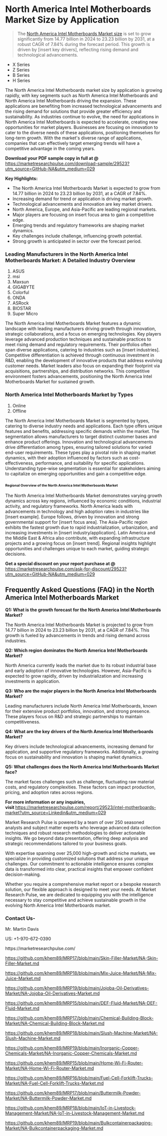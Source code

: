 <h1>North America Intel Motherboards Market&nbsp;Size by Application</h1><blockquote><p>The <a href="https://marketresearchpulse.com/download-sample/29523?utm_source=GitHub-NA&amp;utm_medium=029">North America Intel Motherboards Market size</a> is set to grow significantly from 14.77 billion in 2024 to 23.23 billion by 2031, at a robust CAGR of 7.84% during the forecast period. This growth is driven by [insert key drivers], reflecting rising demand and technological advancements.</p></blockquote><ul><li>X Series<li> Z Series<li> B Series<li> H Series</li></ul><p>The North America Intel Motherboards market size by application is growing rapidly, with key segments such as North America Intel Motherboards and North America Intel Motherboards driving the expansion. These applications are benefiting from increased technological advancements and the rising demand for solutions that provide greater efficiency and sustainability. As industries continue to evolve, the need for applications in North America Intel Motherboards is expected to accelerate, creating new opportunities for market players. Businesses are focusing on innovation to cater to the diverse needs of these applications, positioning themselves for long-term growth. With the market's diverse range of applications, companies that can effectively target emerging trends will have a competitive advantage in the coming years.</p><p><strong>Download your PDF sample copy in full at @ </strong><a href="https://marketresearchpulse.com/download-sample/29523?utm_source=GitHub-NA&amp;utm_medium=029">https://marketresearchpulse.com/download-sample/29523?utm_source=GitHub-NA&amp;utm_medium=029</a></p><p><strong>Key Highlights: </strong></p><ul><li>The North America Intel Motherboards Market is expected to grow from 14.77 billion in 2024 to 23.23 billion by 2031, at a CAGR of 7.84%.</li><li>Increasing demand for trend or application is driving market growth.</li><li>Technological advancements and innovation are key market drivers.</li><li>North America, Europe, and Asia-Pacific are leading regional markets.</li><li>Major players are focusing on insert focus area to gain a competitive edge.</li><li>Emerging trends and regulatory frameworks are shaping market dynamics.</li><li>Key challenges include challenge, influencing growth potential.</li><li>Strong growth is anticipated in sector over the forecast period.</li></ul><h3>Leading Manufacturers in the North America Intel Motherboards Market: A Detailed Industry Overview</h3><ol><li>ASUS</li><li>msi</li><li>Maxsun</li><li>GIGABYTE</li><li>Colorful</li><li>ONDA</li><li>ASRock</li><li>BIOSTAR</li><li>Super Micro</li></ol><div class="flex max-w-full flex-col flex-grow"><div class="min-h-8 text-message flex w-full flex-col items-end gap-2 whitespace-normal break-words [.text-message+&amp;]:mt-5" dir="auto" data-message-author-role="assistant" data-message-id="fd8432e4-4910-450d-b182-61b7bfb0a01f" data-message-model-slug="gpt-4o"><div class="flex w-full flex-col gap-1 empty:hidden first:pt-[3px]"><div class="markdown prose w-full break-words dark:prose-invert light"><p>The North America Intel Motherboards Market features a dynamic landscape with leading manufacturers driving growth through innovation, strategic collaborations, and a focus on emerging technologies. Key players leverage advanced production techniques and sustainable practices to meet rising demand and regulatory requirements. Their portfolios often span diverse applications, catering to industries such as [insert industries]. Competitive differentiation is achieved through continuous investment in R&amp;D, enabling the development of innovative products that address evolving customer needs. Market leaders also focus on expanding their footprint via acquisitions, partnerships, and distribution networks. This competitive environment fosters advancements, positioning the North America Intel Motherboards Market for sustained growth.</p></div></div></div></div><h3>North America Intel Motherboards Market by Types</h3><ol><li>Online<li> Offline</li></ol><div class="flex max-w-full flex-col flex-grow"><div class="min-h-8 text-message flex w-full flex-col items-end gap-2 whitespace-normal break-words [.text-message+&amp;]:mt-5" dir="auto" data-message-author-role="assistant" data-message-id="084470be-0bb7-4664-bddf-5156b4f41249" data-message-model-slug="gpt-4o-mini"><div class="flex w-full flex-col gap-1 empty:hidden first:pt-[3px]"><div class="markdown prose w-full break-words dark:prose-invert light"><p>The North America Intel Motherboards Market is segmented by types, catering to diverse industry needs and applications. Each type offers unique features and benefits, addressing specific demands within the market. The segmentation allows manufacturers to target distinct customer bases and enhance product offerings. Innovation and technological advancements drive differentiation among types, ensuring tailored solutions for varied end-user requirements. These types play a pivotal role in shaping market dynamics, with their adoption influenced by factors such as cost-effectiveness, performance, and suitability for specific applications. Understanding type-wise segmentation is essential for stakeholders aiming to capitalize on emerging opportunities and gain a competitive edge.</p></div></div></div></div><h3><span style="font-size: 11px;">Regional Overview of the North America Intel Motherboards Market</span></h3><div class="flex max-w-full flex-col flex-grow"><div class="min-h-8 text-message flex w-full flex-col items-end gap-2 whitespace-normal break-words [.text-message+&amp;]:mt-5" dir="auto" data-message-author-role="assistant" data-message-id="e9038762-ce64-4e30-91c9-9bd413514231" data-message-model-slug="gpt-4o-mini"><div class="flex w-full flex-col gap-1 empty:hidden first:pt-[3px]"><div class="markdown prose w-full break-words dark:prose-invert light"><p>The North America Intel Motherboards Market demonstrates varying growth dynamics across key regions, influenced by economic conditions, industrial activity, and regulatory frameworks. North America leads with advancements in technology and high adoption rates in industries like [insert example]. Europe follows, driven by innovation and strong governmental support for [insert focus area]. The Asia-Pacific region exhibits the fastest growth due to rapid industrialization, urbanization, and increasing investments in [insert industry/application]. Latin America and the Middle East &amp; Africa also contribute, with expanding infrastructure projects and a growing focus on [insert trend]. Regional insights highlight opportunities and challenges unique to each market, guiding strategic decisions.</p></div></div></div></div><p><strong>Get a special discount on your report purchase at @ </strong><a href="https://marketresearchpulse.com/ask-for-discount/29523?utm_source=GitHub-NA&amp;utm_medium=029">https://marketresearchpulse.com/ask-for-discount/29523?utm_source=GitHub-NA&amp;utm_medium=029</a></p><h2>Frequently Asked Questions (FAQ) in the North America Intel Motherboards Market</h2><p><strong>Q1: What is the growth forecast for the North America Intel Motherboards Market?</strong></p><p>The North America Intel Motherboards Market is projected to grow from 14.77 billion in 2024 to 23.23 billion by 2031, at a CAGR of 7.84%. This growth is fueled by advancements in trends and rising demand across industries.</p><p><strong>Q2: Which region dominates the North America Intel Motherboards Market?</strong></p><p>North America currently leads the market due to its robust industrial base and early adoption of innovative technologies. However, Asia-Pacific is expected to grow rapidly, driven by industrialization and increasing investments in application.</p><p><strong>Q3: Who are the major players in the North America Intel Motherboards Market?</strong></p><p>Leading manufacturers include North America Intel Motherboards, known for their extensive product portfolios, innovation, and strong presence. These players focus on R&amp;D and strategic partnerships to maintain competitiveness.</p><p><strong>Q4: What are the key drivers of the North America Intel Motherboards Market?</strong></p><p>Key drivers include technological advancements, increasing demand for application, and supportive regulatory frameworks. Additionally, a growing focus on sustainability and innovation is shaping market dynamics.</p><p><strong>Q5: What challenges does the North America Intel Motherboards Market face?</strong></p><p>The market faces challenges such as challenge, fluctuating raw material costs, and regulatory complexities. These factors can impact production, pricing, and adoption rates across regions.</p><p><strong>For more information or any inquiries, visit&nbsp;</strong><a href="https://marketresearchpulse.com/report/29523/intel-motherboards-market?utm_source=Linkedin&utm_medium=029">https://marketresearchpulse.com/report/29523/intel-motherboards-market?utm_source=Linkedin&utm_medium=029</a></p><p>Market Research Pulse is powered by a team of over 250 seasoned analysts and subject matter experts who leverage advanced data collection techniques and robust research methodologies to deliver actionable insights. We go beyond data presentation, offering deep analysis and strategic recommendations tailored to your business goals.</p><p>With expertise spanning over 25,000 high-growth and niche markets, we specialize in providing customized solutions that address your unique challenges. Our commitment to actionable intelligence ensures complex data is transformed into clear, practical insights that empower confident decision-making.</p><p>Whether you require a comprehensive market report or a bespoke research solution, our flexible approach is designed to meet your needs. At Market Research Pulse, we are dedicated to equipping you with the intelligence necessary to stay competitive and achieve sustainable growth in the evolving North America Intel Motherboards market.</p><h3><strong>Contact Us-</strong></h3><p>Mr. Martin Davis</p><p>US: +1-970-672-0390</p><p>https://marketresearchpulse.com/</p><p><a href="https://github.com/khem89/MRP17/blob/main/Skin-Filler-Market/NA-Skin-Filler-Market.md">https://github.com/khem89/MRP17/blob/main/Skin-Filler-Market/NA-Skin-Filler-Market.md</a></p><p><a href="https://github.com/khem89/MRP18/blob/main/Mix-Juice-Market/NA-Mix-Juice-Market.md">https://github.com/khem89/MRP18/blob/main/Mix-Juice-Market/NA-Mix-Juice-Market.md</a></p><p><a href="https://github.com/khem89/MRP19/blob/main/Jojoba-Oil-Derivatives-Market/NA-Jojoba-Oil-Derivatives-Market.md">https://github.com/khem89/MRP19/blob/main/Jojoba-Oil-Derivatives-Market/NA-Jojoba-Oil-Derivatives-Market.md</a></p><p><a href="https://github.com/khem89/MRP15/blob/main/DEF-Fluid-Market/NA-DEF-Fluid-Market.md">https://github.com/khem89/MRP15/blob/main/DEF-Fluid-Market/NA-DEF-Fluid-Market.md</a></p><p><a href="https://github.com/khem89/MRP17/blob/main/Chemical-Building-Block-Market/NA-Chemical-Building-Block-Market.md">https://github.com/khem89/MRP17/blob/main/Chemical-Building-Block-Market/NA-Chemical-Building-Block-Market.md</a></p><p><a href="https://github.com/khem89/MRP18/blob/main/Slush-Machine-Market/NA-Slush-Machine-Market.md">https://github.com/khem89/MRP18/blob/main/Slush-Machine-Market/NA-Slush-Machine-Market.md</a></p><p><a href="https://github.com/khem89/MRP19/blob/main/Inorganic-Copper-Chemicals-Market/NA-Inorganic-Copper-Chemicals-Market.md">https://github.com/khem89/MRP19/blob/main/Inorganic-Copper-Chemicals-Market/NA-Inorganic-Copper-Chemicals-Market.md</a></p><p><a href="https://github.com/khem89/MRP15/blob/main/Home-Wi-Fi-Router-Market/NA-Home-Wi-Fi-Router-Market.md">https://github.com/khem89/MRP15/blob/main/Home-Wi-Fi-Router-Market/NA-Home-Wi-Fi-Router-Market.md</a></p><p><a href="https://github.com/khem89/MRP16/blob/main/Fuel-Cell-Forklift-Trucks-Market/NA-Fuel-Cell-Forklift-Trucks-Market.md">https://github.com/khem89/MRP16/blob/main/Fuel-Cell-Forklift-Trucks-Market/NA-Fuel-Cell-Forklift-Trucks-Market.md</a></p><p><a href="https://github.com/khem89/MRP17/blob/main/Buttermilk-Powder-Market/NA-Buttermilk-Powder-Market.md">https://github.com/khem89/MRP17/blob/main/Buttermilk-Powder-Market/NA-Buttermilk-Powder-Market.md</a></p><p><a href="https://github.com/khem89/MRP18/blob/main/IoT-in-Livestock-Management-Market/NA-IoT-in-Livestock-Management-Market.md">https://github.com/khem89/MRP18/blob/main/IoT-in-Livestock-Management-Market/NA-IoT-in-Livestock-Management-Market.md</a></p><p><a href="https://github.com/khem89/MRP19/blob/main/Bulkcontainerpackaging-Market/NA-Bulkcontainerpackaging-Market.md">https://github.com/khem89/MRP19/blob/main/Bulkcontainerpackaging-Market/NA-Bulkcontainerpackaging-Market.md</a></p>
